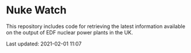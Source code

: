# Nuke Watch

This repository includes code for retrieving the latest information available on the output of EDF nuclear power plants in the UK.

Last updated: 2021-02-01 11:07